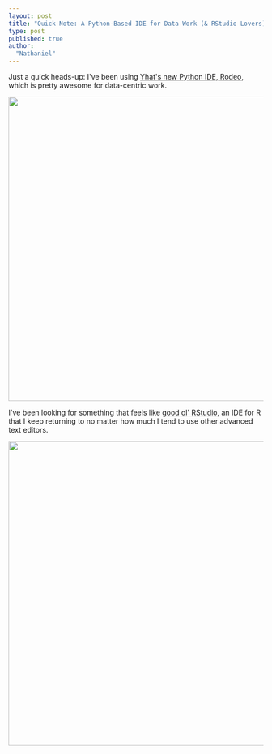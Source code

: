 ```yaml
---
layout: post
title: "Quick Note: A Python-Based IDE for Data Work (& RStudio Lovers)"
type: post
published: true
author:
  "Nathaniel"
---
```


Just a quick heads-up: I've been using [Yhat's new Python IDE, Rodeo](https://www.yhat.com/products/rodeo), which is pretty awesome for data-centric work. 

<center>
<img src="{{ site.baseurl }}/assets/rodeo-text-light.png" width="600px">
</center>


I've been looking for something that feels like [good ol' RStudio](https://www.rstudio.com), an IDE for R that I keep returning to no matter how much I tend to use other advanced text editors.

<center>
<img src="{{ site.baseurl }}/assets/rodeo_screenshot-shortcuts-entire-screen.png" width="600px">
</center>

